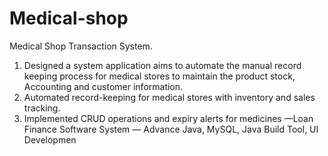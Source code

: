 # Medical-shop

Medical Shop Transaction System. 
1. Designed a system application aims to automate the manual record keeping process for medical stores to maintain
the product stock, Accounting and customer information.
2. Automated record-keeping for medical stores with inventory and sales tracking.
3. Implemented CRUD operations and expiry alerts for medicines —Loan Finance Software System — Advance Java,
MySQL, Java Build Tool, UI Developmen
